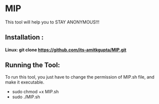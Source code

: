 # MIP

This tool will help you to STAY ANONYMOUS!!!

## Installation : 

#### Linux: git clone https://github.com/its-amitkgupta/MIP.git

## Running the Tool:

To run this tool, you just have to change the permission of MIP.sh file, and make it executable.

- sudo chmod +x MIP.sh
- sudo ./MIP.sh
